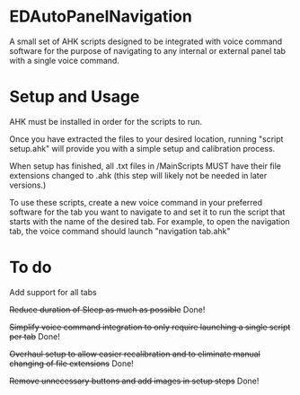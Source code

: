 # EDAutoPanelNavigation
A small set of AHK scripts designed to be integrated with voice command software for the purpose of navigating to any internal or external panel tab with a single voice command.
# Setup and Usage
AHK must be installed in order for the scripts to run.

Once you have extracted the files to your desired location, running "script setup.ahk" will provide you with a simple setup and calibration process.

When setup has finished, all .txt files in /MainScripts MUST have their file extensions changed to .ahk (this step will likely not be needed in later versions.)

To use these scripts, create a new voice command in your preferred software for the tab you want to navigate to and set it to run the script that starts with the name of the desired tab. For example, to open the navigation tab, the voice command should launch "navigation tab.ahk"
# To do
Add support for all tabs

<strike>Reduce duration of Sleep as much as possible</strike> Done!

<strike>Simplify voice command integration to only require launching a single script per tab</strike> Done!

<strike>Overhaul setup to allow easier recalibration and to eliminate manual changing of file extensions</strike> Done!

<strike>Remove unnecessary buttons and add images in setup steps</strike> Done!
